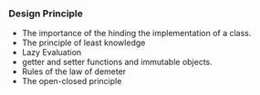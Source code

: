 ### **Design Principle**

* The importance of the hinding the implementation of a class.
* The principle of least knowledge
* Lazy Evaluation
* getter and setter functions and immutable objects.
* Rules of the law of demeter
* The open-closed principle
